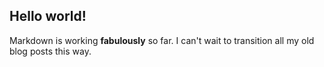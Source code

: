 <script>
	import Meta from "$lib/Meta.svelte";
</script>

<Meta
    title="Home"
    description="Home page"
    type="website"
/>

Hello world!
----

Markdown is working **fabulously** so far. I can't wait to transition all my old blog posts this way.